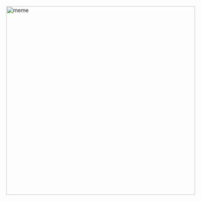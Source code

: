 <img src="https://github.com/user-attachments/assets/f8874efc-7669-4fca-91f1-b4c6053ea806" alt="meme" width="500">
